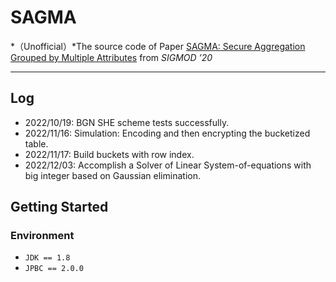 # SAGMA

*（Unofficial）*The source code of Paper [SAGMA: Secure Aggregation Grouped by Multiple Attributes](https://dl.acm.org/doi/10.1145/3318464.3380569) from *SIGMOD ’20*



----------

## Log

- 2022/10/19: BGN SHE scheme tests successfully.
- 2022/11/16: Simulation: Encoding and then encrypting the bucketized table.
- 2022/11/17: Build buckets with row index.
- 2022/12/03: Accomplish a Solver of Linear System-of-equations with big integer based on Gaussian elimination. 

## Getting Started

### Environment

- `JDK == 1.8`
- `JPBC == 2.0.0`